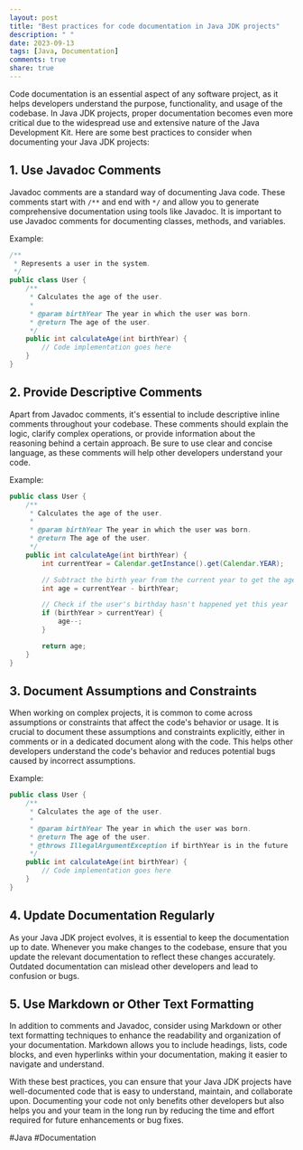 ```yaml
---
layout: post
title: "Best practices for code documentation in Java JDK projects"
description: " "
date: 2023-09-13
tags: [Java, Documentation]
comments: true
share: true
---
```


Code documentation is an essential aspect of any software project, as it helps developers understand the purpose, functionality, and usage of the codebase. In Java JDK projects, proper documentation becomes even more critical due to the widespread use and extensive nature of the Java Development Kit. Here are some best practices to consider when documenting your Java JDK projects:

## 1. Use Javadoc Comments
Javadoc comments are a standard way of documenting Java code. These comments start with `/**` and end with `*/` and allow you to generate comprehensive documentation using tools like Javadoc. It is important to use Javadoc comments for documenting classes, methods, and variables. 

Example:
```java
/**
 * Represents a user in the system.
 */
public class User {
    /**
     * Calculates the age of the user.
     *
     * @param birthYear The year in which the user was born.
     * @return The age of the user.
     */
    public int calculateAge(int birthYear) {
        // Code implementation goes here
    }
}
```

## 2. Provide Descriptive Comments
Apart from Javadoc comments, it's essential to include descriptive inline comments throughout your codebase. These comments should explain the logic, clarify complex operations, or provide information about the reasoning behind a certain approach. Be sure to use clear and concise language, as these comments will help other developers understand your code.

Example:
```java
public class User {
    /**
     * Calculates the age of the user.
     *
     * @param birthYear The year in which the user was born.
     * @return The age of the user.
     */
    public int calculateAge(int birthYear) {
        int currentYear = Calendar.getInstance().get(Calendar.YEAR);

        // Subtract the birth year from the current year to get the age
        int age = currentYear - birthYear;

        // Check if the user's birthday hasn't happened yet this year
        if (birthYear > currentYear) {
            age--;
        }

        return age;
    }
}
```

## 3. Document Assumptions and Constraints
When working on complex projects, it is common to come across assumptions or constraints that affect the code's behavior or usage. It is crucial to document these assumptions and constraints explicitly, either in comments or in a dedicated document along with the code. This helps other developers understand the code's behavior and reduces potential bugs caused by incorrect assumptions.

Example:
```java
public class User {
    /**
     * Calculates the age of the user.
     *
     * @param birthYear The year in which the user was born.
     * @return The age of the user.
     * @throws IllegalArgumentException if birthYear is in the future
     */
    public int calculateAge(int birthYear) {
        // Code implementation goes here
    }
}
```

## 4. Update Documentation Regularly
As your Java JDK project evolves, it is essential to keep the documentation up to date. Whenever you make changes to the codebase, ensure that you update the relevant documentation to reflect these changes accurately. Outdated documentation can mislead other developers and lead to confusion or bugs.

## 5. Use Markdown or Other Text Formatting
In addition to comments and Javadoc, consider using Markdown or other text formatting techniques to enhance the readability and organization of your documentation. Markdown allows you to include headings, lists, code blocks, and even hyperlinks within your documentation, making it easier to navigate and understand.

With these best practices, you can ensure that your Java JDK projects have well-documented code that is easy to understand, maintain, and collaborate upon. Documenting your code not only benefits other developers but also helps you and your team in the long run by reducing the time and effort required for future enhancements or bug fixes.

#Java #Documentation